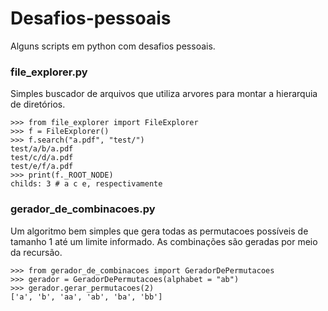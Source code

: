 # Desafios-pessoais
Alguns scripts em python com desafios pessoais.

### file_explorer.py
Simples buscador de arquivos que utiliza arvores para montar a hierarquia de diretórios.
```
>>> from file_explorer import FileExplorer
>>> f = FileExplorer()
>>> f.search("a.pdf", "test/")
test/a/b/a.pdf
test/c/d/a.pdf
test/e/f/a.pdf
>>> print(f._ROOT_NODE)
childs: 3 # a c e, respectivamente
```

### gerador_de_combinacoes.py
Um algoritmo bem simples que gera todas as permutacoes 
possíveis de tamanho 1 até um limite informado. As combinações são geradas por meio da recursão.
```
>>> from gerador_de_combinacoes import GeradorDePermutacoes
>>> gerador = GeradorDePermutacoes(alphabet = "ab")
>>> gerador.gerar_permutacoes(2)
['a', 'b', 'aa', 'ab', 'ba', 'bb']
```